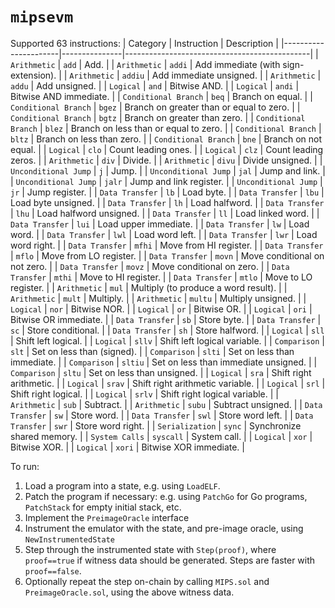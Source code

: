 # `mipsevm`

Supported 63 instructions:
| Category             | Instruction   | Description                                  |
|----------------------|---------------|----------------------------------------------|
| `Arithmetic`         | `add`         | Add.                                         |
| `Arithmetic`         | `addi`        | Add immediate (with sign-extension).         |
| `Arithmetic`         | `addiu`       | Add immediate unsigned.                      |
| `Arithmetic`         | `addu`        | Add unsigned.                                |
| `Logical`            | `and`         | Bitwise AND.                                 |
| `Logical`            | `andi`        | Bitwise AND immediate.                       |
| `Conditional Branch` | `beq`         | Branch on equal.                             |
| `Conditional Branch` | `bgez`        | Branch on greater than or equal to zero.     |
| `Conditional Branch` | `bgtz`        | Branch on greater than zero.                 |
| `Conditional Branch` | `blez`        | Branch on less than or equal to zero.        |
| `Conditional Branch` | `bltz`        | Branch on less than zero.                    |
| `Conditional Branch` | `bne`         | Branch on not equal.                         |
| `Logical`            | `clo`         | Count leading ones.                          |
| `Logical`            | `clz`         | Count leading zeros.                         |
| `Arithmetic`         | `div`         | Divide.                                      |
| `Arithmetic`         | `divu`        | Divide unsigned.                             |
| `Unconditional Jump` | `j`           | Jump.                                        |
| `Unconditional Jump` | `jal`         | Jump and link.                               |
| `Unconditional Jump` | `jalr`        | Jump and link register.                      |
| `Unconditional Jump` | `jr`          | Jump register.                               |
| `Data Transfer`      | `lb`          | Load byte.                                   |
| `Data Transfer`      | `lbu`         | Load byte unsigned.                          |
| `Data Transfer`      | `lh`          | Load halfword.                               |
| `Data Transfer`      | `lhu`         | Load halfword unsigned.                      |
| `Data Transfer`      | `ll`          | Load linked word.                            |
| `Data Transfer`      | `lui`         | Load upper immediate.                        |
| `Data Transfer`      | `lw`          | Load word.                                   |
| `Data Transfer`      | `lwl`         | Load word left.                              |
| `Data Transfer`      | `lwr`         | Load word right.                             |
| `Data Transfer`      | `mfhi`        | Move from HI register.                       |
| `Data Transfer`      | `mflo`        | Move from LO register.                       |
| `Data Transfer`      | `movn`        | Move conditional on not zero.                |
| `Data Transfer`      | `movz`        | Move conditional on zero.                    |
| `Data Transfer`      | `mthi`        | Move to HI register.                         |
| `Data Transfer`      | `mtlo`        | Move to LO register.                         |
| `Arithmetic`         | `mul`         | Multiply (to produce a word result).         |
| `Arithmetic`         | `mult`        | Multiply.                                    |
| `Arithmetic`         | `multu`       | Multiply unsigned.                           |
| `Logical`            | `nor`         | Bitwise NOR.                                 |
| `Logical`            | `or`          | Bitwise OR.                                  |
| `Logical`            | `ori`         | Bitwise OR immediate.                        |
| `Data Transfer`      | `sb`          | Store byte.                                  |
| `Data Transfer`      | `sc`          | Store conditional.                           |
| `Data Transfer`      | `sh`          | Store halfword.                              |
| `Logical`            | `sll`         | Shift left logical.                          |
| `Logical`            | `sllv`        | Shift left logical variable.                 |
| `Comparison`         | `slt`         | Set on less than (signed).                   |
| `Comparison`         | `slti`        | Set on less than immediate.                  |
| `Comparison`         | `sltiu`       | Set on less than immediate unsigned.         |
| `Comparison`         | `sltu`        | Set on less than unsigned.                   |
| `Logical`            | `sra`         | Shift right arithmetic.                      |
| `Logical`            | `srav`        | Shift right arithmetic variable.             |
| `Logical`            | `srl`         | Shift right logical.                         |
| `Logical`            | `srlv`        | Shift right logical variable.                |
| `Arithmetic`         | `sub`         | Subtract.                                    |
| `Arithmetic`         | `subu`        | Subtract unsigned.                           |
| `Data Transfer`      | `sw`          | Store word.                                  |
| `Data Transfer`      | `swl`         | Store word left.                             |
| `Data Transfer`      | `swr`         | Store word right.                            |
| `Serialization`      | `sync`        | Synchronize shared memory.                   |
| `System Calls`       | `syscall`     | System call.                                 |
| `Logical`            | `xor`         | Bitwise XOR.                                 |
| `Logical`            | `xori`        | Bitwise XOR immediate.                       |

To run:
1. Load a program into a state, e.g. using `LoadELF`.
2. Patch the program if necessary: e.g. using `PatchGo` for Go programs, `PatchStack` for empty initial stack, etc.
4. Implement the `PreimageOracle` interface
5. Instrument the emulator with the state, and pre-image oracle, using `NewInstrumentedState`
6. Step through the instrumented state with `Step(proof)`,
   where `proof==true` if witness data should be generated. Steps are faster with `proof==false`.
7. Optionally repeat the step on-chain by calling `MIPS.sol` and `PreimageOracle.sol`, using the above witness data.
